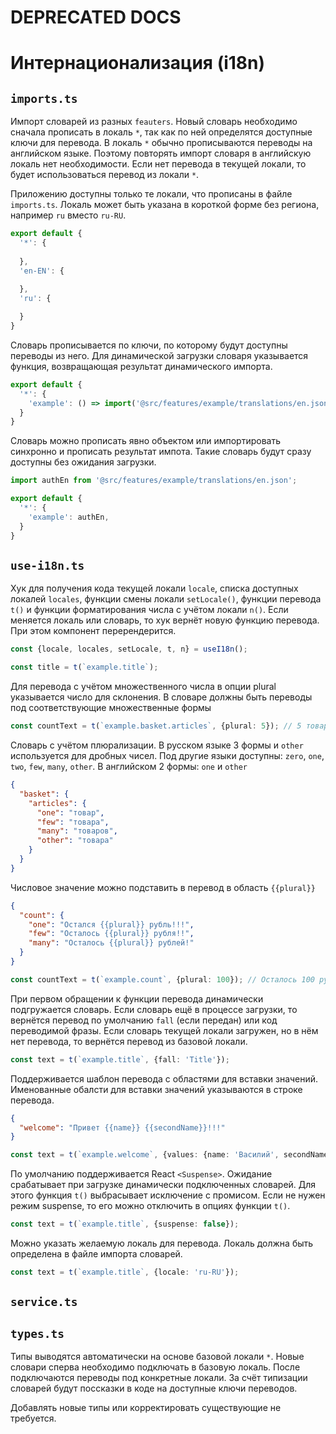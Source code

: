 # DEPRECATED DOCS

# Интернационализация (i18n)

## `imports.ts`

Импорт словарей из разных `feauters`. Новый словарь необходимо сначала прописать в локаль `*`, так 
как по ней определятся доступные ключи для перевода. В локаль `*` обычно прописываются переводы
на английском языке. Поэтому повторять импорт словаря в английскую локаль нет необходимости. 
Если нет перевода в текущей локали, то будет использоваться перевод из локали `*`.

Приложению доступны только те локали, что прописаны в файле `imports.ts`. Локаль может быть указана
в короткой форме без региона, например `ru` вместо `ru-RU`.

```js
export default {
  '*': {
    
  },
  'en-EN': {
    
  },
  'ru': {

  }
}
```

Словарь прописывается по ключи, по которому будут доступны переводы из него. Для динамической 
загрузки словаря указывается функция, возвращающая результат динамического импорта.

```js
export default {
  '*': {
    'example': () => import('@src/features/example/translations/en.json'),
  }
}
```

Словарь можно прописать явно объектом или импортировать синхронно и прописать результат импота. Такие
словарь будут сразу доступны без ожидания загрузки.

```js
import authEn from '@src/features/example/translations/en.json';

export default {
  '*': {
    'example': authEn,
  }
}
```

## `use-i18n.ts`

Хук для получения кода текущей локали `locale`, списка доступных локалей `locales`, функции смены 
локали `setLocale()`, функции перевода `t()` и функции форматирования числа с учётом локали `n()`.
Если меняется локаль или словарь, то хук вернёт новую функцию перевода. 
При этом компонент перерендерится.

```ts
const {locale, locales, setLocale, t, n} = useI18n();

const title = t(`example.title`);
```

Для перевода с учётом множественного числа в опции plural указывается число для склонения. В словаре 
должны быть переводы под соответствующие множественные формы
```ts
const countText = t(`example.basket.articles`, {plural: 5}); // 5 товаров
```
Словарь с учётом плюрализации. В русском языке 3 формы и `other` используется для дробных чисел. 
Под другие языки доступны: `zero`, `one`, `two`, `few`, `many`, `other`. 
В английском 2 формы: `one` и `other`
```json
{
  "basket": {
    "articles": {
      "one": "товар",
      "few": "товара",
      "many": "товаров",
      "other": "товара"
    }
  }
}
```

Числовое значение можно подставить в перевод в область `{{plural}}`
```json
{
  "count": {
    "one": "Остался {{plural}} рубль!!!",
    "few": "Осталось {{plural}} рубля!!",
    "many": "Осталось {{plural}} рублей!"
  }
}
```
```ts
const countText = t(`example.count`, {plural: 100}); // Осталось 100 рублей!
```

При первом обращении к функции перевода динамически подгружается словарь. Если словарь ещё в процессе
загрузки, то вернётся перевод по умолчанию `fall` (если передан) или код переводимой фразы. Если
словарь текущей локали загружен, но в нём нет перевода, то вернётся перевод из базовой локали.

```ts
const text = t(`example.title`, {fall: 'Title'});
```

Поддерживается шаблон перевода с областями для вставки значений. Именованные обалсти для вставки 
значений указываются в строке перевода.
```json
{
  "welcome": "Привет {{name}} {{secondName}}!!!"
}
```
```ts
const text = t(`example.welcome`, {values: {name: 'Василий', secondName: 'Пупкин'}});
```

По умолчанию поддерживается React `<Suspense>`. Ожидание срабатывает при загрузке динамически
подключенных словарей. Для этого функция `t()` выбрасывает исключение с промисом. Если не нужен режим
suspense, то его можно отключить в опциях функции `t()`.

```ts
const text = t(`example.title`, {suspense: false});
```

Можно указать желаемую локаль для перевода. Локаль должна быть определена в файле импорта словарей.

```ts
const text = t(`example.title`, {locale: 'ru-RU'});
```
## `service.ts`

## `types.ts`

Типы выводятся автоматически на основе базовой локали `*`. Новые словари сперва необходимо подключать 
в базовую локаль. После подключаются переводы под конкретные локали. 
За счёт типизации словарей будут поссказки в коде на доступные ключи переводов. 

Добавлять новые типы или корректировать существующие не требуется.  
